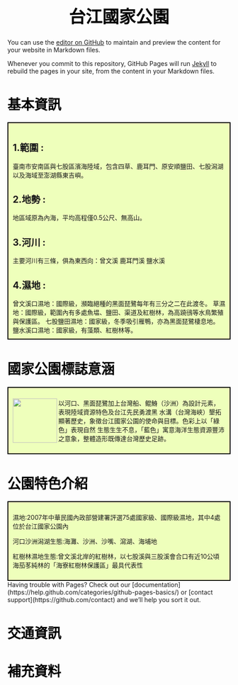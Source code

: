 <style>
  .smaller-image {
    width: 300px;
  }
  .bigger-image{
    width: 400px;
  }
  .smallest-image{
    width: 50px;
  }
  .image-position{
    width: 10px:
  }
$(function(){
	$(window).scroll(function(){  
	var scrollt = document.documentElement.scrollTop + document.body.scrollTop; 
	if( scrollt >200 ){   
		$("#gotop").fadeIn(400);     
	}else{      
		$("#gotop").stop().fadeOut(400); 
	}
});
$("#gotop").click(function(){ 
		$("html,body").animate({scrollTop:"0px"},200);
});

</style>

<h1 style="color: black; font-weight: bold;font-size:1cm"><center>台江國家公園</center></h1>

You can use the [editor on GitHub](https://github.com/jim99224/-/edit/master/index.md) to maintain and preview the content for your website in Markdown files.

Whenever you commit to this repository, GitHub Pages will run [Jekyll](https://jekyllrb.com/) to rebuild the pages in your site, from the content in your Markdown files.

<h1 style="color: black; font-weight: bold;font-size:0.8cm">基本資訊</h1>
<div style="background-color:#EEFFBB;border:2px black solid;padding:10px;">
<h2>1.範圍 :</h2> 臺南市安南區與七股區濱海陸域，包含四草、鹿耳門、原安順鹽田、七股潟湖以及海域至澎湖縣東吉嶼。
<h2>2.地勢 :</h2> 地區域原為內海，平均高程僅0.5公尺、無高山。
<h2>3.河川 :</h2>主要河川有三條，俱為東西向：曾文溪 鹿耳門溪 鹽水溪 
<h2>4.濕地 :</h2>曾文溪口濕地：國際級，瀕臨絕種的黑面琵鷺每年有三分之二在此渡冬。
草濕地：國際級，範圍內有多處魚塭、鹽田、渠道及紅樹林，為高蹺鴴等水鳥繁殖與保護區。
七股鹽田濕地：國家級，冬季吸引雁鴨，亦為黑面琵鷺棲息地。
鹽水溪口濕地：國家級，有藻類、紅樹林等。
</div>


<h1 style="color: black; font-weight: bold;font-size:0.8cm">國家公園標誌意涵</h1>
<div style="background-color:#EEFFBB;border:2px black solid;padding:10px;">

<p><img style="width:100px;height:100px" src="http://np.cpami.gov.tw/filesys/image/01_chinese/04_news/8logo.jpg" align="left">

以河口、黑面琵鷺加上台灣船、鲲鯓（沙洲）為設計元素，表現陸域資源特色及台江先民勇渡黑
水溝（台灣海峽）墾拓顯著歷史，象徵台江國家公園的使命與目標。色彩上以「綠色」表現自然
生態生生不息，「藍色」寓意海洋生態資源豐沛之意象，整體造形既傳達台灣歷史足跡。
</p>

</div>

<h1 style="color: black; font-weight: bold;font-size:0.8cm">公園特色介紹</h1>

<div style="background-color:#EEFFBB;border:2px black solid;padding:10px;">

濕地:2007年中華民國內政部營建署評選75處國家級、國際級濕地，其中4處位於台江國家公園內

河口沙洲潟湖生態:海灘、沙洲、沙嘴、瀉湖、海埔地

紅樹林濕地生態:曾文溪北岸的紅樹林，以七股溪與三股溪會合口有近10公頃海茄苳純林的「海寮紅樹林保護區」最具代表性

</div>
Having trouble with Pages? Check out our [documentation](https://help.github.com/categories/github-pages-basics/) or [contact support](https://github.com/contact) and we’ll help you sort it out.

<h1 style="color: black; font-weight: bold;font-size:0.8cm">交通資訊</h1>


<h1 style="color: black; font-weight: bold;font-size:0.8cm">補充資料</h1>
